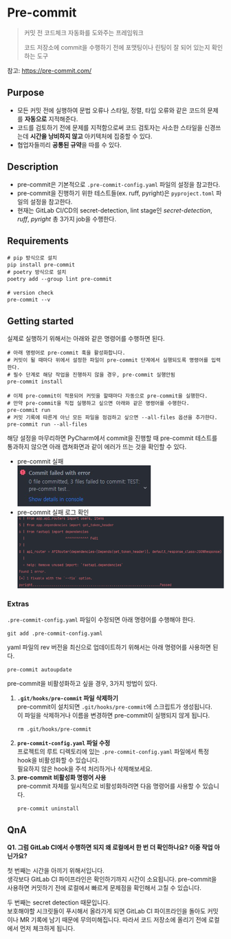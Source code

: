 # Pre-commit

> 커밋 전 코드체크 자동화를 도와주는 프레임워크
>
> 코드 저장소에 commit을 수행하기 전에 포맷팅이나 린팅이 잘 되어 있는지 확인하는 도구
>

참고: <https://pre-commit.com/>

## Purpose

- 모든 커밋 전에 실행하여 문법 오류나 스타일, 정렬, 타입 오류와 같은 코드의 문제를 **자동으로** 지적해준다.
- 코드를 검토하기 전에 문제를 지적함으로써 코드 검토자는 사소한 스타일을 신경쓰는데 **시간을 낭비하지 않고** 아키텍처에 집중할 수 있다.
- 협업자들끼리 **공통된 규약**을 따를 수 있다.

## Description

- pre-commit은 기본적으로 `.pre-commit-config.yaml` 파일의 설정을 참고한다.
- pre-commit을 진행하기 위한 테스트들(ex. ruff, pyright)은 `pyproject.toml` 파일의 설정을 참고한다.
- 현재는 GitLab CI/CD의 secret-detection, lint stage인 _secret-detection_, _ruff_, _pyright_ 총 3가지 job을 수행한다.

## Requirements

```shell
# pip 방식으로 설치
pip install pre-commit
# poetry 방식으로 설치
poetry add --group lint pre-commit

# version check
pre-commit --v
```

## Getting started

실제로 실행하기 위해서는 아래와 같은 명령어를 수행하면 된다.

```shell
# 아래 명령어로 pre-commit 훅을 활성화합니다.
# 커밋이 될 때마다 위에서 설정한 파일이 pre-commit 단계에서 실행되도록 명령어를 입력한다.
# 필수 단계로 해당 작업을 진행하지 않을 경우, pre-commit 실행안됨
pre-commit install

# 이제 pre-commit이 적용되어 커밋을 할때마다 자동으로 pre-commit을 실행한다.
# 만약 pre-commit을 직접 실행하고 싶으면 아래와 같은 명령어를 수행한다.
pre-commit run
# 커밋 기록에 따른게 아닌 모든 파일을 점검하고 싶으면 --all-files 옵션을 추가한다.
pre-commit run --all-files
```

해당 설정을 마무리하면 PyCharm에서 commit을 진행할 때 pre-commit 테스트를 통과하지 않으면 아래 캡쳐화면과 같이 에러가 뜨는 것을 확인할 수 있다.

- pre-commit 실패    
  ![pre commit failed](../images/pre-commit-failed.png "pre commit failed")
- pre-commit 실패 로그 확인    
  ![pre commit failed console log](../images/pre-commit-failed-console-log.png "pre commit failed console log")

### Extras

`.pre-commit-config.yaml` 파일이 수정되면 아래 명령어를 수행해야 한다.

```shell
git add .pre-commit-config.yaml
```

yaml 파일의 rev 버전을 최신으로 업데이트하기 위해서는 아래 명령어를 사용하면 된다.

```shell
pre-commit autoupdate
```

pre-commit을 비활성화하고 싶을 경우, 3가지 방법이 있다.

1. **`.git/hooks/pre-commit` 파일 삭제하기**    
   pre-commit이 설치되면 `.git/hooks/pre-commit`에 스크립트가 생성됩니다.    
   이 파일을 삭제하거나 이름을 변경하면 pre-commit이 실행되지 않게 됩니다.
    ```shell
    rm .git/hooks/pre-commit
    ```
2. **`pre-commit-config.yaml` 파일 수정**    
   프로젝트의 루트 디렉토리에 있는 `.pre-commit-config.yaml` 파일에서 특정 hook을 비활성화할 수 있습니다.    
   필요하지 않은 hook을 주석 처리하거나 삭제해보세요.
3. **pre-commit 비활성화 명령어 사용**    
   pre-commit 자체를 일시적으로 비활성화하려면 다음 명령어를 사용할 수 있습니다.
    ```shell
    pre-commit uninstall
    ```

## QnA

**Q1. 그럼 GitLab CI에서 수행하면 되지 왜 로컬에서 한 번 더 확인하나요? 이중 작업 아닌가요?**

첫 번째는 시간을 아끼기 위해서입니다.    
생각보다 GitLab CI 파이프라인은 확인하기까지 시간이 소요됩니다.
pre-commit을 사용하면 커밋하기 전에 로컬에서 빠르게 문제점을 확인해서 고칠 수 있습니다.

두 번째는 secret detection 때문입니다.    
보호해야할 시크릿들이 푸시해서 올라가게 되면 GitLab CI 파이프라인을 돌아도 커밋이나 MR 기록에 남기 때문에 무의미해집니다.
따라서 코드 저장소에 올리기 전에 로컬에서 먼저 체크하게 됩니다.